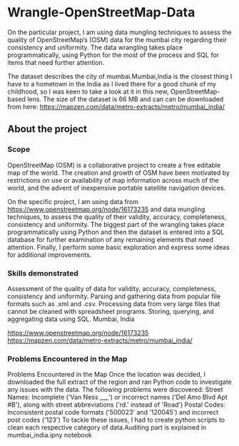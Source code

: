 # Wrangle-OpenStreetMap-Data

On the particular project, I am using data mungling techniques to assess the quality of OpenStreetMap’s (OSM) data for the mumbai city regarding their consistency and uniformity. The data wrangling takes place programmatically, using Python for the most of the process and SQL for items that need further attention.

The dataset describes the city of mumbai.Mumbai,India is the closest thing I have to a hometown in the India as I lived there for a good chunk of my childhood, so I was keen to take a look at it in this new, OpenStreetMap-based lens. The size of the dataset is 66 MB and can can be downloaded from here: https://mapzen.com/data/metro-extracts/metro/mumbai_india/

 ## About the project

### Scope

OpenStreetMap (OSM) is a collaborative project to create a free editable map of the world. The creation and growth of OSM have been motivated by restrictions on use or availability of map information across much of the world, and the advent of inexpensive portable satellite navigation devices.

On the specific project, I am using data from https://www.openstreetmap.org/node/16173235 and data mungling techniques, to assess the quality of their validity, accuracy, completeness, consistency and uniformity.
The biggest part of the wrangling takes place programmatically using Python and then the dataset is entered into a SQL database for further examination of any remaining elements that need attention. Finally, I perform some basic exploration and express some ideas for additional improvements.

### Skills demonstrated

Assessment of the quality of data for validity, accuracy, completeness, consistency and uniformity.
Parsing and gathering data from popular file formats such as .xml and .csv.
Processing data from very large files that cannot be cleaned with spreadsheet programs.
Storing, querying, and aggregating data using SQL.
Mumbai, India

https://www.openstreetmap.org/node/16173235
https://mapzen.com/data/metro-extracts/metro/mumbai_india/

### Problems Encountered in the Map

Problems Encountered in the Map
Once the location was decided, I downloaded the full extract of the region and ran Python code to investigate any issues with the data. The following problems were discovered:
Street Names: Incomplete ('Van Ness ___') or incorrect names ('Del Amo Blvd Apt #B'), along with street abbreviations ('rd.' instead of 'Road')
Postal Codes: Inconsistent postal code formats ('500023' and '120045') and incorrect post codes ('123')
To tackle these issues, I had to create python scripts to clean each respective category of data.Auditing part is explained in mumbai_india.ipny notebook

